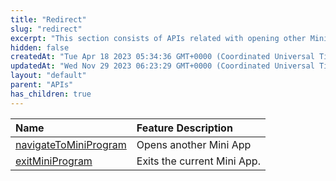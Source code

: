 ```yaml
---
title: "Redirect"
slug: "redirect"
excerpt: "This section consists of APIs related with opening other Mini Apps and exiting the current Mini App."
hidden: false
createdAt: "Tue Apr 18 2023 05:34:36 GMT+0000 (Coordinated Universal Time)"
updatedAt: "Wed Nov 29 2023 06:23:29 GMT+0000 (Coordinated Universal Time)"
layout: "default"
parent: "APIs"
has_children: true
---
```

| Name                                                   | Feature Description         |
| :----------------------------------------------------- | :-------------------------- |
| [navigateToMiniProgram](doc:navigate-to-mini-program)  | Opens another Mini App      |
| [exitMiniProgram](doc:exit-mini-program-object-object) | Exits the current Mini App. |
